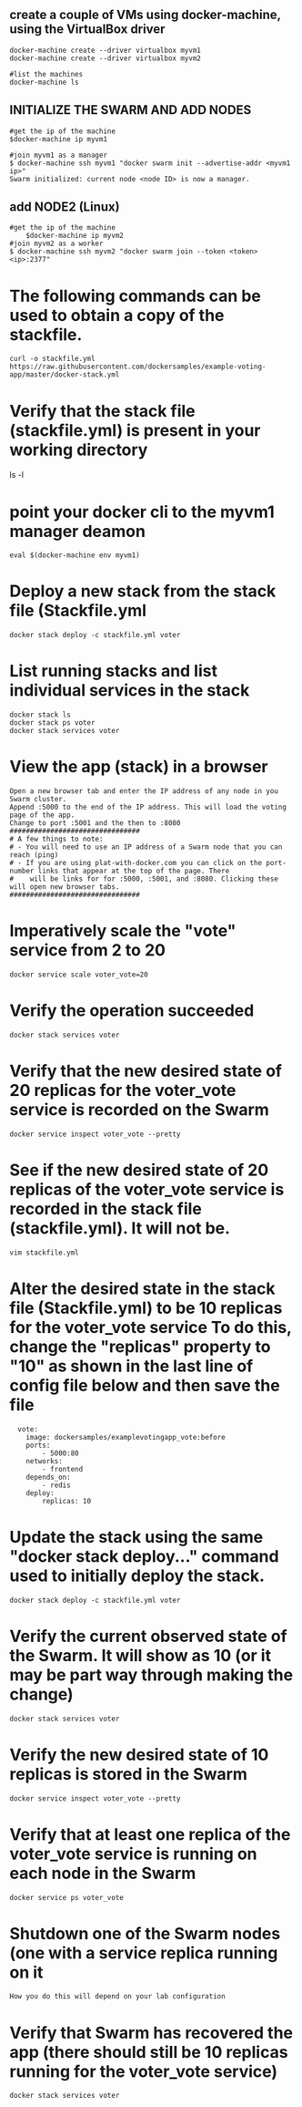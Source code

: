 
## create a couple of VMs using docker-machine, using the VirtualBox driver
	docker-machine create --driver virtualbox myvm1
	docker-machine create --driver virtualbox myvm2
	
	#list the machines
	docker-machine ls


## INITIALIZE THE SWARM AND ADD NODES 
	#get the ip of the machine
	$docker-machine ip myvm1
	
	#join myvm1 as a manager
	$ docker-machine ssh myvm1 "docker swarm init --advertise-addr <myvm1 ip>"
	Swarm initialized: current node <node ID> is now a manager.	
	
## add  NODE2 (Linux)
	#get the ip of the machine
        $docker-machine ip myvm2
	#join myvm2 as a worker
	$ docker-machine ssh myvm2 "docker swarm join --token <token><ip>:2377"	

# The following commands can be used to obtain a copy of the stackfile. 
	curl -o stackfile.yml https://raw.githubusercontent.com/dockersamples/example-voting-app/master/docker-stack.yml

# Verify that the stack file (stackfile.yml) is present in your working directory
ls -l

# point your docker cli to the myvm1 manager deamon
	eval $(docker-machine env myvm1)	

# Deploy a new stack from the stack file (Stackfile.yml
	docker stack deploy -c stackfile.yml voter

# List running stacks and list individual services in the stack	
	docker stack ls
	docker stack ps voter
	docker stack services voter
    
# View the app (stack) in a browser
	Open a new browser tab and enter the IP address of any node in you Swarm cluster.
	Append :5000 to the end of the IP address. This will load the voting page of the app.
	Change to port :5001 and the then to :8080
	################################
	# A few things to note:
	# - You will need to use an IP address of a Swarm node that you can reach (ping)
	# - If you are using plat-with-docker.com you can click on the port-number links that appear at the top of the page. There
	#    will be links for for :5000, :5001, and :8080. Clicking these will open new browser tabs.
	################################


# Imperatively scale the "vote" service from 2 to 20
	docker service scale voter_vote=20

# Verify the operation succeeded
	docker stack services voter

# Verify that the new desired state of 20 replicas for the voter_vote service is recorded on the Swarm
	docker service inspect voter_vote --pretty

# See if the new desired state of 20 replicas of the voter_vote service is recorded in the stack file (stackfile.yml). It will not be.
	vim stackfile.yml
	
# Alter the desired state in the stack file (Stackfile.yml) to be 10 replicas for the voter_vote service  To do this, change the "replicas" property to "10" as shown in the last line of config file below and then save the file
	  vote:
		image: dockersamples/examplevotingapp_vote:before
		ports:
			- 5000:80
		networks:
			- frontend
		depends_on:
			- redis
		deploy:
			replicas: 10
			
# Update the stack using the same "docker stack deploy..." command used to initially deploy the stack.
	docker stack deploy -c stackfile.yml voter

# Verify the current observed state of the Swarm. It will show as 10 (or it may be part way through making the change)
	docker stack services voter

# Verify the new desired state of 10 replicas is stored in the Swarm
	docker service inspect voter_vote --pretty

# Verify that at least one replica of the voter_vote service is running on each node in the Swarm
	docker service ps voter_vote

# Shutdown one of the Swarm nodes (one with a service replica running on it
	How you do this will depend on your lab configuration
	
# Verify that Swarm has recovered the app (there should still be 10 replicas running for the voter_vote service)
	docker stack services voter
	



